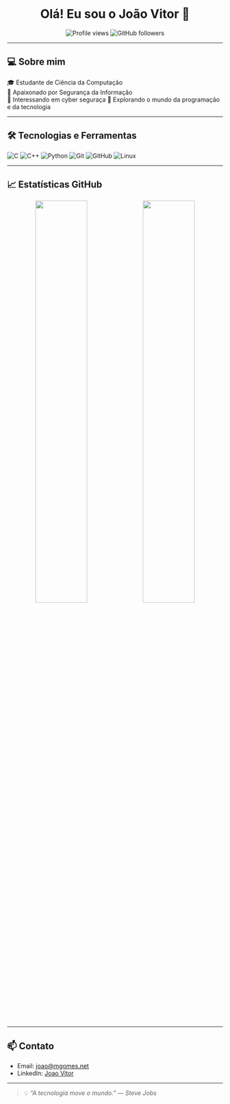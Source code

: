 <h1 align="center">Olá! Eu sou o João Vitor 👋</h1>

<p align="center">
  <img src="https://komarev.com/ghpvc/?username=seu-usuario&style=flat-square" alt="Profile views"/>
  <img src="https://img.shields.io/github/followers/seu-usuario?style=social" alt="GitHub followers"/>
</p>

---

## 💻 Sobre mim
🎓 Estudante de Ciência da Computação  
🔐 Apaixonado por Segurança da Informação  
🏦 Interessando em cyber seguraça 
🚀 Explorando o mundo da programação e da tecnologia

---

## 🛠️ Tecnologias e Ferramentas

![C](https://img.shields.io/badge/C-blue?style=flat&logo=c)
![C++](https://img.shields.io/badge/C++-00599C?style=flat&logo=c%2B%2B)
![Python](https://img.shields.io/badge/Python-3776AB?style=flat&logo=python)
![Git](https://img.shields.io/badge/Git-F05032?style=flat&logo=git)
![GitHub](https://img.shields.io/badge/GitHub-181717?style=flat&logo=github)
![Linux](https://img.shields.io/badge/Linux-FCC624?style=flat&logo=linux)

---

## 📈 Estatísticas GitHub

<p align="center">
  <img width="49%" src="https://github-readme-stats.vercel.app/api?username=seu-usuario&show_icons=true&theme=radical" />
  <img width="49%" src="https://github-readme-stats.vercel.app/api/top-langs/?username=seu-usuario&layout=compact&theme=radical" />
</p>

---

## 📫 Contato

- Email: joao@mgomes.net  
- LinkedIn: [Joao Vitor](https://www.linkedin.com/in/jo%C3%A3o-vitor-moreira-gomes/)  

---

> 💡 _“A tecnologia move o mundo.” — Steve Jobs_
